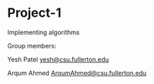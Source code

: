 # Project-1
Implementing algorithms

Group members:

Yesh Patel yesh@csu.fullerton.edu

Arqum Ahmed ArqumAhmed@csu.fullerton.edu
